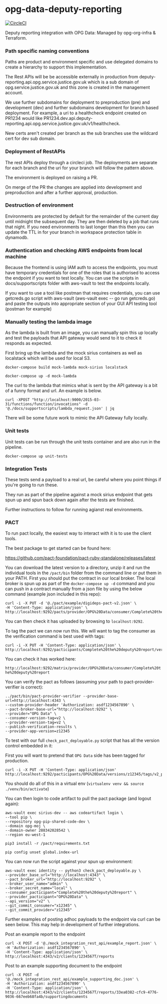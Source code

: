 # opg-data-deputy-reporting

[![CircleCI](https://circleci.com/gh/ministryofjustice/opg-data-deputy-reporting/tree/master.svg?style=svg)](https://circleci.com/gh/ministryofjustice/opg-data-deputy-reporting/tree/master)

Deputy reporting integration with OPG Data: Managed by opg-org-infra &amp; Terraform.

### Path specific naming conventions

Paths are product and environment specific and use delegated domains to create a hierarchy
to support this implementation.

The Rest APIs will be be accessible externally in production from
deputy-reporting.api.opg.service.justice.gov.uk which is a
sub domain of opg.service.justice.gov.uk and this zone is created in the
management account.

We use further subdomains for deployment to preproduction (pre) and development (dev) and
further subdomains development for branch based deployment. For example, a uri to a
healthcheck endpoint created on PR1234 would like
PR1234.dev.api.deputy-reporting.api.opg.service.justice.gov.uk/v1/healthcheck.

New certs aren't created per branch as the sub branches use the wildcard cert for dev sub domain.

### Deployment of RestAPIs

The rest APIs deploy through a circleci job. The deployments are separate for each branch
and the uri for your branch will follow the pattern above.

The environment is deployed on raising a PR.

On merge of the PR the changes are applied into development and preproduction and after
a further approval, production.

### Destruction of environment

Environments are protected by default for the remainder of the current day until midnight the subsequent day.
They are then deleted by a job that runs that night. If you need environments to last longer than this then you can
update the TTL in for your branch in workspace protection table in dynamodb.

### Authentication and checking AWS endpoints from local machine

Because the frontend is using IAM auth to access the endpoints, you must have temporary
credentials for one of the roles that is authorised to access the endpoint if you want to
test locally. You can use the scripts in docs/supportscripts folder with aws-vault to test the
endpoints locally.

If you want to use a tool like postman that requires credentials, you can use getcreds.go script with
aws-vault (aws-vault exec <your-profile> -- go run getcreds.go) and paste the outputs into appropriate section
of your GUI API testing tool (postman for example)

### Manually testing the lambda image

As the lambda is built from an image, you can manually spin this up locally and test the payloads that API
gateway would send to it to check it responds as expected.

First bring up the lambda and the mock sirius containers as well as localstack which will be used for local S3.

```
docker-compose build mock-lambda mock-sirius localstack
```

```
docker-compose up -d mock-lambda
```

The curl to the lambda that mimics what is sent by the API gateway is a bit of a funny format and url.
An example is below.

```
curl -XPOST "http://localhost:9000/2015-03-31/functions/function/invocations" -d '@./docs/supportscripts/lambda_request.json' | jq
```

There will be some future work to mimic the API Gateway fully locally.

### Unit tests

Unit tests can be run through the unit tests container and are also run in the pipeline.

```
docker-compose up unit-tests
```

### Integration Tests

These tests send a payload to a real url, be careful where you point things if you're going to run these.

They run as part of the pipeline against a mock sirius endpoint that gets spun up and spun back down again
after the tests are finished.

Further instructions to follow for running agianst real environments.

### PACT

To run pact locally, the easiest way to interact with it is to use the client tools.

The best package to get started can be found here:

https://github.com/pact-foundation/pact-ruby-standalone/releases/latest

You can download the latest version to a directory, unzip it and run the individual tools
in the `/pact/bin` folder from the command line or put them in your PATH.
First you should put the contract in our local broker. The local broker is spun up as part
of the `docker-compose up -d` command and you can push in a contract manually from a json file
by using the below command (example json included in this repo):

```
curl -i -X PUT -d '@./pact/example/digideps-pact-v2.json' \
-H 'Content-Type: application/json' \
http://localhost:9292/pacts/provider/OPG%20Data/consumer/Complete%20the%20deputy%20report/version/x12345
```

You can then check it has uploaded by browsing to `localhost:9292`.

To tag the pact we can now run this. We will want to tag the consumer as
the verification command is best used with tags:

```
curl -i -X PUT -H 'Content-Type: application/json' \
http://localhost:9292/pacticipants/Complete%20the%20deputy%20report/versions/x12345/tags/v2
```

You can check it has worked here:

`http://localhost:9292/matrix/provider/OPG%20Data/consumer/Complete%20the%20deputy%20report`

You can verify the pact as follows (assuming your path to pact-provider-verifier is correct):

```
../pact/bin/pact-provider-verifier --provider-base-url=http://localhost:4343 \
--custom-provider-header 'Authorization: asdf1234567890' \
--pact-broker-base-url="http://localhost:9292" \
--provider="OPG Data" \
--consumer-version-tag=v2 \
--provider-version-tag=v2 \
--publish-verification-results \
--provider-app-version=z12345
```

To test with our full `check_pact_deployable.py` script that has all the version control embedded in it:

First you will want to pretend that `OPG Data` side has been tagged for production.

```
curl -i -X PUT -H 'Content-Type: application/json' http://localhost:9292/pacticipants/OPG%20Data/versions/z12345/tags/v2_production
```

You should do all of this in a virtual env (`virtualenv venv && source ./venv/bin/activate`)

You can then login to code artifact to pull the pact package (and logout again):

```
aws-vault exec sirius-dev -- aws codeartifact login \
--tool pip \
--repository opg-pip-shared-code-dev \
--domain opg-moj \
--domain-owner 288342028542 \
--region eu-west-1

pip3 install -r /pact/requirements.txt

pip config unset global.index-url
```

You can now run the script against your spun up environment:

```
aws-vault exec identity -- python3 check_pact_deployable.py \
--provider_base_url="http://localhost:4343" \
--pact_broker_url="http://localhost:9292" \
--broker_user_name="admin" \
--broker_secret_name="local" \
--consumer_pacticipant="Complete%20the%20deputy%20report" \
--provider_pacticipant="OPG%20Data" \
--api_version="v2" \
--git_commit_consumer="x12345" \
--git_commit_provider="z12345"
```

Further examples of posting adhoc payloads to the endpoint via curl can be seen below.
This may help in development of further integrations.

Post an example report to the endpoint

```
curl -X POST -d '@./mock_integration_rest_api/example_report.json' \
-H 'Authorization: asdf1234567890' \
-H 'Content-Type: application/json' \
http://localhost:4343/v2/clients/1234567T/reports
```

Post to an example supporting document to the endpoint

```
curl -X POST -d '@./mock_integration_rest_api/example_supporting_doc.json' \
-H 'Authorization: asdf1234567890' \
-H 'Content-Type: application/json' \
http://localhost:4343/v2/clients/1234567T/reports/33ea0382-cfc9-4776-9036-667eeb68fa4b/supportingdocuments
```
